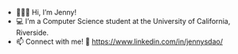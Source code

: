 - 🧚🏼‍♂️ Hi, I’m Jenny!
- 💻 I’m a Computer Science student at the University of California, Riverside.
- 📫 Connect with me! 💫 https://www.linkedin.com/in/jennysdao/

<!---
jennysdao/jennysdao is a ✨ special ✨ repository because its `README.md` (this file) appears on your GitHub profile.
You can click the Preview link to take a look at your changes.
--->
